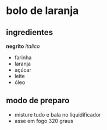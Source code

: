 # bolo de laranja

## ingredientes

**negrito** _italico_

 - farinha
 - laranja
 - açúcar
 - leite
 - óleo

## modo de preparo
 - misture tudo e bala no liquidificador
 - asse em fogo 320 graus
 